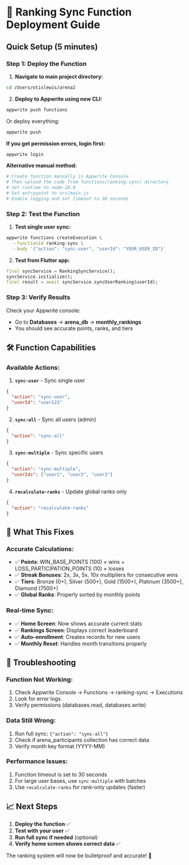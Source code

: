 # 🚀 Ranking Sync Function Deployment Guide

## Quick Setup (5 minutes)

### **Step 1: Deploy the Function**

1. **Navigate to main project directory:**
```bash
cd /Users/otislewis/arena2
```

2. **Deploy to Appwrite using new CLI:**
```bash
appwrite push functions
```

Or deploy everything:
```bash
appwrite push
```

**If you get permission errors, login first:**
```bash
appwrite login
```

**Alternative manual method:**
```bash
# Create function manually in Appwrite Console
# Then upload the code from functions/ranking-sync/ directory
# Set runtime to node-18.0
# Set entrypoint to src/main.js
# Enable logging and set timeout to 30 seconds
```

### **Step 2: Test the Function**

1. **Test single user sync:**
```bash
appwrite functions createExecution \
  --functionId ranking-sync \
  --body '{"action": "sync-user", "userId": "YOUR_USER_ID"}'
```

2. **Test from Flutter app:**
```dart
final syncService = RankingSyncService();
syncService.initialize();
final result = await syncService.syncUserRanking(userId);
```

### **Step 3: Verify Results**

Check your Appwrite console:
- Go to **Databases** → **arena_db** → **monthly_rankings**
- You should see accurate points, ranks, and tiers

## 🛠️ Function Capabilities

### **Available Actions:**

1. **`sync-user`** - Sync single user
```json
{
  "action": "sync-user",
  "userId": "user123"
}
```

2. **`sync-all`** - Sync all users (admin)
```json
{
  "action": "sync-all"
}
```

3. **`sync-multiple`** - Sync specific users
```json
{
  "action": "sync-multiple",
  "userIds": ["user1", "user2", "user3"]
}
```

4. **`recalculate-ranks`** - Update global ranks only
```json
{
  "action": "recalculate-ranks"
}
```

## 🎯 What This Fixes

### **Accurate Calculations:**
- ✅ **Points**: WIN_BASE_POINTS (100) × wins + LOSS_PARTICIPATION_POINTS (10) × losses
- ✅ **Streak Bonuses**: 2x, 3x, 5x, 10x multipliers for consecutive wins
- ✅ **Tiers**: Bronze (0+), Silver (500+), Gold (1500+), Platinum (3500+), Diamond (7500+)
- ✅ **Global Ranks**: Properly sorted by monthly points

### **Real-time Sync:**
- ✅ **Home Screen**: Now shows accurate current stats
- ✅ **Rankings Screen**: Displays correct leaderboard
- ✅ **Auto-enrollment**: Creates records for new users
- ✅ **Monthly Reset**: Handles month transitions properly

## 🔧 Troubleshooting

### **Function Not Working:**
1. Check Appwrite Console → Functions → ranking-sync → Executions
2. Look for error logs
3. Verify permissions (databases.read, databases.write)

### **Data Still Wrong:**
1. Run full sync: `{"action": "sync-all"}`
2. Check if arena_participants collection has correct data
3. Verify month key format (YYYY-MM)

### **Performance Issues:**
1. Function timeout is set to 30 seconds
2. For large user bases, use `sync-multiple` with batches
3. Use `recalculate-ranks` for rank-only updates (faster)

## 📈 Next Steps

1. **Deploy the function** ✅
2. **Test with your user** ✅
3. **Run full sync if needed** (optional)
4. **Verify home screen shows correct data** ✅

The ranking system will now be bulletproof and accurate! 🎉